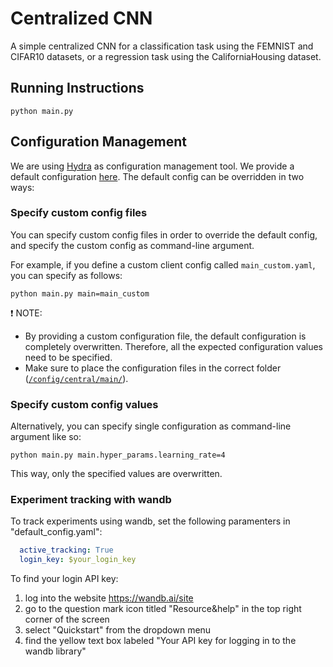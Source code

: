 # Centralized CNN

A simple centralized CNN for a classification task using the FEMNIST and CIFAR10 datasets, or a regression task using the CaliforniaHousing dataset.

## Running Instructions

```console
python main.py
```

## Configuration Management

We are using [Hydra](https://hydra.cc/) as configuration management tool. We provide a default configuration [here](/bloom/config/central/).
The default config can be overridden in two ways:

### Specify custom config files

You can specify custom config files in order to override the default config, and specify the custom config as command-line argument.

For example, if you define a custom client config called `main_custom.yaml`, you can specify as follows:

```
python main.py main=main_custom
```

:exclamation: NOTE:
- By providing a custom configuration file, the default configuration is completely overwritten. Therefore, all the expected configuration values need to be specified.
- Make sure to place the configuration files in the correct folder ([`/config/central/main/`](/bloom/config/central/main/)).

### Specify custom config values

Alternatively, you can specify single configuration as command-line argument like so:

```
python main.py main.hyper_params.learning_rate=4
```

This way, only the specified values are overwritten.

### Experiment tracking with wandb

To track experiments using wandb, set the following paramenters in "default_config.yaml":

```yaml
  active_tracking: True
  login_key: $your_login_key
```

To find your login API key:

  1. log into the website https://wandb.ai/site
  2. go to the question mark icon titled "Resource&help" in the top right corner of the screen
  3. select "Quickstart" from the dropdown menu
  4. find the yellow text box labeled "Your API key for logging in to the wandb library"
